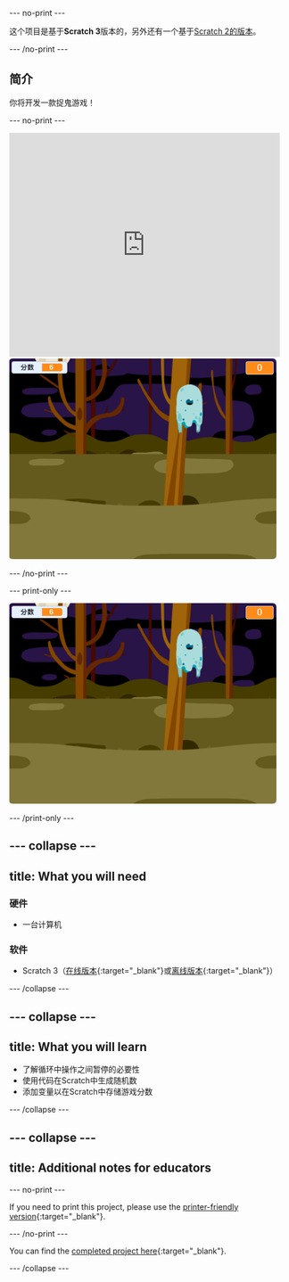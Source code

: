\--- no-print \---

这个项目是基于**Scratch 3**版本的，另外还有一个基于[Scratch 2的版本](https://projects.raspberrypi.org/en/projects/ghostbusters-scratch2)。

\--- /no-print \---

## 简介

你将开发一款捉鬼游戏！

\--- no-print \---

<div class="scratch-preview">
  <iframe allowtransparency="true" width="485" height="402" src="https://scratch.mit.edu/projects/embed/276874679/?autostart=false" frameborder="0" scrolling="no"></iframe>
  <img src="images/showcase-static.png">
</div>

\--- /no-print \---

\--- print-only \---

![展示](images/showcase-static.png)

\--- /print-only \---

## \--- collapse \---

## title: What you will need

### 硬件

- 一台计算机

### 软件

- Scratch 3（[在线版本](http://rpf.io/scratchon){:target="_blank"}或[离线版本](http://rpf.io/scratchoff){:target="_blank"}）

\--- /collapse \---

## \--- collapse \---

## title: What you will learn

- 了解循环中操作之间暂停的必要性
- 使用代码在Scratch中生成随机数
- 添加变量以在Scratch中存储游戏分数

\--- /collapse \---

## \--- collapse \---

## title: Additional notes for educators

\--- no-print \---

If you need to print this project, please use the [printer-friendly version](https://projects.raspberrypi.org/en/projects/ghostbusters/print){:target="_blank"}.

\--- /no-print \---

You can find the [completed project here](http://rpf.io/p/en/ghostbusters-get){:target="_blank"}.

\--- /collapse \---